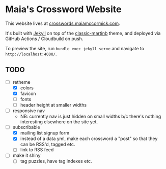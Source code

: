 # Maia's Crossword Website

This website lives at [crosswords.maiamccormick.com](https://crosswords.maiamccormick.com/).

It's built with [Jekyll](https://jekyllrb.com/) on top of the [classic-martinb](https://github.com/martinbjeldbak/classic-martinb) theme, and deployed via GitHub Actions / Cloudbuild on push.

To preview the site, run `bundle exec jekyll serve` and navigate to `http://localhost:4000/`.

## TODO
- [ ] retheme
	- [x] colors
	- [x] favicon
	- [ ] fonts
	- [ ] header height at smaller widths
- [ ] responsive nav
	- NB: currently nav is just hidden on small widths b/c there's nothing interesting elsewhere on the site yet.
- [ ] subscribable
	- [x] mailing list signup form
	- [x] instead of a data yml, make each crossword a "post" so that they can be RSS'd, tagged etc.
	- [ ] link to RSS feed
- [ ] make it shiny
	- [ ] tag puzzles, have tag indexes etc.
